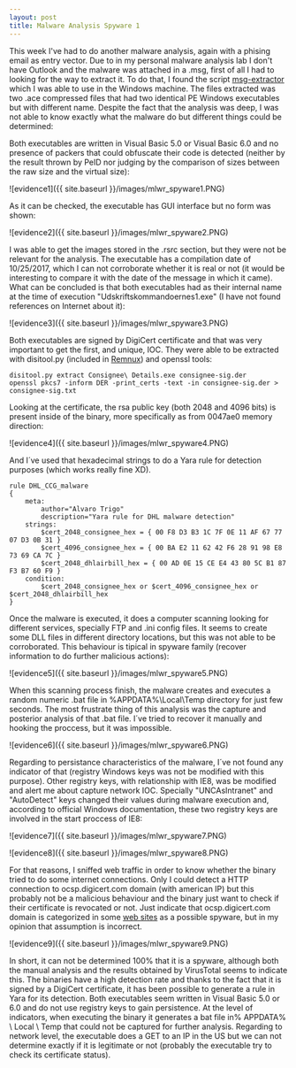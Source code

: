 ```yaml
---
layout: post
title: Malware Analysis Spyware 1
---
```

This week I've had to do another malware analysis, again with a phising email as entry vector. Due to in my personal malware analysis lab I don't have Outlook and the malware was attached in a .msg, first of all I had to looking for the way to extract it. To do that, I found the script [msg-extractor](https://github.com/mattgwwalker/msg-extractor) which I was able to use in the Windows machine. The files extracted was two .ace compressed files that had two identical PE Windows executables but with different name. Despite the fact that the analysis was deep, I was not able to know exactly what the malware do but different things could be determined:

Both executables are written in Visual Basic 5.0 or Visual Basic 6.0 and no presence of packers that could obfuscate their code is detected (neither by the result thrown by PeID nor judging by the comparison of sizes between the raw size and the virtual size):

![evidence1]({{ site.baseurl }}/images/mlwr_spyware1.PNG)

As it can be checked, the executable has GUI interface but no form was shown:

![evidence2]({{ site.baseurl }}/images/mlwr_spyware2.PNG)

I was able to get the images stored in the .rsrc section, but they were not be relevant for the analysis. The executable has a compilation date of 10/25/2017, which I can not corroborate whether it is real or not (it would be interesting to compare it with the date of the message in which it came). What can be concluded is that both executables had as their internal name at the time of execution "Udskriftskommandoernes1.exe" (I have not found references on Internet about it):

![evidence3]({{ site.baseurl }}/images/mlwr_spyware3.PNG)

Both executables are signed by DigiCert certificate and that was very important to get the first, and unique, IOC. They were able to be extracted with disitool.py (included in [Remnux](https://remnux.org/)) and openssl tools:

```
disitool.py extract Consignee\ Details.exe consignee-sig.der
openssl pkcs7 -inform DER -print_certs -text -in consignee-sig.der > consignee-sig.txt
```

Looking at the certificate, the rsa public key (both 2048 and 4096 bits) is present inside of the binary, more specifically as from  0047ae0 memory direction:

![evidence4]({{ site.baseurl }}/images/mlwr_spyware4.PNG)

And I´ve used that hexadecimal strings to do a Yara rule for detection purposes (which works really fine XD).

```
rule DHL_CCG_malware
{
	meta:
		author="Alvaro Trigo"
		description="Yara rule for DHL malware detection"
	strings:
		$cert_2048_consignee_hex = { 00 F8 D3 B3 1C 7F 0E 11 AF 67 77 07 D3 0B 31 }
		$cert_4096_consignee_hex = { 00 BA E2 11 62 42 F6 28 91 98 E8 73 69 CA 7C }
		$cert_2048_dhlairbill_hex = { 00 AD 0E 15 CE E4 43 80 5C B1 87 F3 B7 60 F9 }
	condition:
		$cert_2048_consignee_hex or $cert_4096_consignee_hex or $cert_2048_dhlairbill_hex
}
```

Once the malware is executed, it does a computer scanning looking for different services, specially FTP and .ini config files. It seems to create some DLL files in different directory locations, but this was not able to be corroborated. This behaviour is tipical in spyware family (recover information to do further malicious actions):

![evidence5]({{ site.baseurl }}/images/mlwr_spyware5.PNG)

When this scanning process finish, the malware creates and executes a random numeric .bat file in %APPDATA%\Local\Temp directory for just few seconds. The most frustrate thing of this analysis was the capture and posterior analysis of that .bat file. I´ve tried to recover it manually and hooking the proccess, but it was impossible. 

![evidence6]({{ site.baseurl }}/images/mlwr_spyware6.PNG)

Regarding to persistance characteristics of the malware, I´ve not found any indicator of that (registry Windows keys was not be modified with this purpose). Other registry keys, with relationship with IE8, was be modified and alert me about capture network IOC. Specially "UNCAsIntranet" and "AutoDetect" keys changed their values during malware execution and, according to official Windows documentation, these two registry keys are involved in the start proccess of IE8:

![evidence7]({{ site.baseurl }}/images/mlwr_spyware7.PNG)

![evidence8]({{ site.baseurl }}/images/mlwr_spyware8.PNG)

For that reasons, I sniffed web traffic in order to know whether the binary tried to do some internet connections. Only I could detect a HTTP connection to ocsp.digicert.com domain (with american IP) but this probably not be a malicious behaviour and the binary just want to check if their certificate is revocated or not. Just indicate that ocsp.digicert.com domain is categorized in some [web sites](https://support.mozilla.org/es/questions/1105768) as a possible spyware, but in my opinion that assumption is incorrect.

![evidence9]({{ site.baseurl }}/images/mlwr_spyware9.PNG)

In short, it can not be determined 100% that it is a spyware, although both the manual analysis and the results obtained by VirusTotal seems to indicate this. The binaries have a high detection rate and thanks to the fact that it is signed by a DigiCert certificate, it has been possible to generate a rule in Yara for its detection. Both executables seem written in Visual Basic 5.0 or 6.0 and do not use registry keys to gain persistence. At the level of indicators, when executing the binary it generates a bat file in% APPDATA% \ Local \ Temp that could not be captured for further analysis. Regarding to network level, the executable does a GET to an IP in the US but we can not determine exactly if it is legitimate or not (probably the executable try to check its certificate status).
